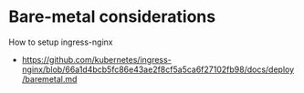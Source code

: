 # Bare-metal considerations

How to setup ingress-nginx

* https://github.com/kubernetes/ingress-nginx/blob/66a1d4bcb5fc86e43ae2f8cf5a5ca6f27102fb98/docs/deploy/baremetal.md
